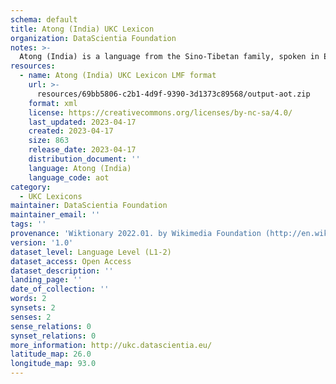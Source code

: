 ```yaml
---
schema: default
title: Atong (India) UKC Lexicon
organization: DataScientia Foundation
notes: >-
  Atong (India) is a language from the Sino-Tibetan family, spoken in Eurasia. The UKC Lexicon of Atong (India) is represented as a lexico-semantic network. It consists of words, word senses, synsets, as well as sense-level and synset-level relationships.
resources:
  - name: Atong (India) UKC Lexicon LMF format
    url: >-
      resources/69bb5806-c2b1-4d9f-9390-3d1373c89568/output-aot.zip
    format: xml
    license: https://creativecommons.org/licenses/by-nc-sa/4.0/
    last_updated: 2023-04-17
    created: 2023-04-17
    size: 863
    release_date: 2023-04-17
    distribution_document: ''
    language: Atong (India)
    language_code: aot
category:
  - UKC Lexicons
maintainer: DataScientia Foundation
maintainer_email: ''
tags: ''
provenance: 'Wiktionary 2022.01. by Wikimedia Foundation (http://en.wiktionary.org); Princeton WordNet 2.1 by Princeton University (https://wordnet.princeton.edu)'
version: '1.0'
dataset_level: Language Level (L1-2)
dataset_access: Open Access
dataset_description: ''
landing_page: ''
date_of_collection: ''
words: 2
synsets: 2
senses: 2
sense_relations: 0
synset_relations: 0
more_information: http://ukc.datascientia.eu/
latitude_map: 26.0
longitude_map: 93.0
---
```

